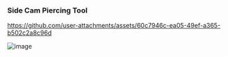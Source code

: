 ### Side Cam Piercing Tool



https://github.com/user-attachments/assets/60c7946c-ea05-49ef-a365-b502c2a8c96d

![image](https://github.com/user-attachments/assets/22a6f2c9-bfa0-437a-ae00-f48fcd42f402)
